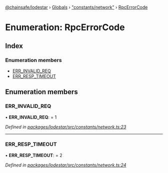 [@chainsafe/lodestar](../README.md) › [Globals](../globals.md) › ["constants/network"](../modules/_constants_network_.md) › [RpcErrorCode](_constants_network_.rpcerrorcode.md)

# Enumeration: RpcErrorCode

## Index

### Enumeration members

* [ERR_INVALID_REQ](_constants_network_.rpcerrorcode.md#err_invalid_req)
* [ERR_RESP_TIMEOUT](_constants_network_.rpcerrorcode.md#err_resp_timeout)

## Enumeration members

###  ERR_INVALID_REQ

• **ERR_INVALID_REQ**: = 1

*Defined in [packages/lodestar/src/constants/network.ts:23](https://github.com/ChainSafe/lodestar/blob/c806550/packages/lodestar/src/constants/network.ts#L23)*

___

###  ERR_RESP_TIMEOUT

• **ERR_RESP_TIMEOUT**: = 2

*Defined in [packages/lodestar/src/constants/network.ts:24](https://github.com/ChainSafe/lodestar/blob/c806550/packages/lodestar/src/constants/network.ts#L24)*
